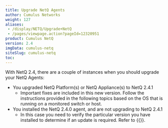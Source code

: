 ```yaml
---
title: Upgrade NetQ Agents
author: Cumulus Networks
weight: 127
aliases:
 - /display/NETQ/Upgrade+NetQ
 - /pages/viewpage.action?pageId=12320951
product: Cumulus NetQ
version: 2.4
imgData: cumulus-netq
siteSlug: cumulus-netq
toc: 
---
```

With NetQ 2.4, there are a couple of instances when you should upgrade your NetQ Agents:

- You upgraded NetQ Platform(s) or NetQ Appliance(s) to NetQ 2.4.1
    - Important fixes are included in this new version. Follow the instructions provided in the following topics based on the OS that is running on a monitored switch or host.
- You installed the NetQ 2.4.0 agent, and are not upgrading to NetQ 2.4.1
    - In this case you need to verify the particular version you have installed to determine if an update is required. Refer to {{<link title="Update NetQ 2.4.0 Agents">}}.
